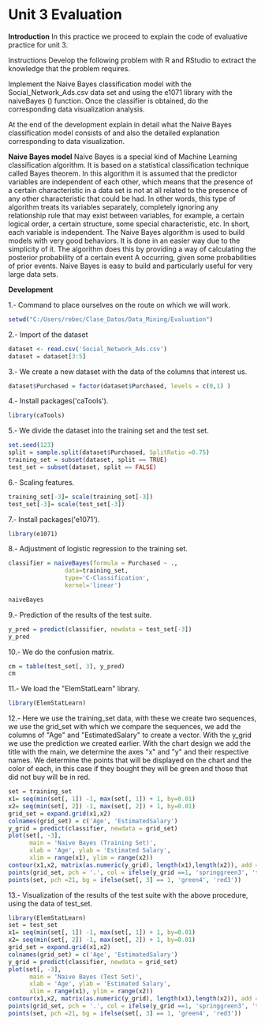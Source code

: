 # Unit 3 Evaluation
**Introduction**
In this practice we proceed to explain the code of evaluative practice for unit 3.

Instructions
Develop the following problem with R and RStudio to extract the knowledge that the problem requires.

Implement the Naive Bayes classification model with the Social_Network_Ads.csv data set and using the e1071 library with the naiveBayes () function. Once the classifier is obtained, do the corresponding data visualization analysis.

At the end of the development explain in detail what the Naive Bayes classification model consists of and also the detailed explanation corresponding to data visualization.

**Naive Bayes model**
Naive Bayes is a special kind of Machine Learning classification algorithm. It is based on a statistical classification technique called
Bayes theorem.
In this algorithm it is assumed that the predictor variables are independent of each other, which means that the presence of a certain characteristic in a data set is not at all related to the presence of any other characteristic that could be had.
In other words, this type of algorithm treats its variables separately, completely ignoring any relationship rule that may exist between variables, for example, a certain logical order, a certain structure, some special characteristic, etc. In short, each variable is independent.
The Naive Bayes algorithm is used to build models with very good behaviors. It is done in an easier way due to the simplicity of it.
The algorithm does this by providing a way of calculating the posterior probability of a certain event A occurring, given some probabilities of prior events. Naive Bayes is easy to build and particularly useful for very large data sets.

**Development**

1.- Command to place ourselves on the route on which we will work.
```r
setwd("C:/Users/rebec/Clase_Datos/Data_Mining/Evaluation")
```

2.- Import of the dataset
```r
dataset <- read.csv('Social_Network_Ads.csv')
dataset = dataset[3:5]
```

3.- We create a new dataset with the data of the columns that interest us.
```r
dataset$Purchased = factor(dataset$Purchased, levels = c(0,1) )
```

4.- Install packages('caTools').
```r
library(caTools)
```

5.- We divide the dataset into the training set and the test set.
```r
set.seed(123)
split = sample.split(dataset$Purchased, SplitRatio =0.75)
training_set = subset(dataset, split == TRUE)
test_set = subset(dataset, split == FALSE)
```

6.- Scaling features.
```r
training_set[-3]= scale(training_set[-3])
test_set[-3]= scale(test_set[-3])
```

7.- Install packages('e1071').
```r
library(e1071)
```

8.- Adjustment of logistic regression to the training set.
```r
classifier = naiveBayes(formula = Purchased ~ .,
                data=training_set,
                type='C-Classification',
                kernel='linear')

naiveBayes
```

9.- Prediction of the results of the test suite.
```r
y_pred = predict(classifier, newdata = test_set[-3])
y_pred
```

10.- We do the confusion matrix.
```r
cm = table(test_set[, 3], y_pred)
cm
```

11.- We load the "ElemStatLearn" library.
```r
library(ElemStatLearn)
```

12.- Here we use the training_set data, with these we create two sequences, we use the grid_set with which we compare the sequences, we add the columns of "Age" and "EstimatedSalary" to create a vector. With the y_grid we use the prediction we created earlier. With the chart design we add the title with the main, we determine the axes "x" and "y" and their respective names. We determine the points that will be displayed on the chart and the color of each, in this case if they bought they will be green and those that did not buy will be in red.
```r
set = training_set
x1= seq(min(set[, 1]) -1, max(set[, 1]) + 1, by=0.01)
x2= seq(min(set[, 2]) -1, max(set[, 2]) + 1, by=0.01)
grid_set = expand.grid(x1,x2)
colnames(grid_set) = c('Age', 'EstimatedSalary')
y_grid = predict(classifier, newdata = grid_set)
plot(set[, -3],
      main = 'Naive Bayes (Training Set)',
      xlab = 'Age', ylab = 'Estimated Salary',
      xlim = range(x1), ylim = range(x2))
contour(x1,x2, matrix(as.numeric(y_grid), length(x1),length(x2)), add = TRUE)
points(grid_set, pch = '.', col = ifelse(y_grid ==1, 'springgreen3', 'tomato'))
points(set, pch =21, bg = ifelse(set[, 3] == 1, 'green4', 'red3'))
```

13.- Visualization of the results of the test suite with the above procedure, using the data of test_set.
```r
library(ElemStatLearn)
set = test_set
x1= seq(min(set[, 1]) -1, max(set[, 1]) + 1, by=0.01)
x2= seq(min(set[, 2]) -1, max(set[, 2]) + 1, by=0.01)
grid_set = expand.grid(x1,x2)
colnames(grid_set) = c('Age', 'EstimatedSalary')
y_grid = predict(classifier, newdata = grid_set)
plot(set[, -3],
      main = 'Naive Bayes (Test Set)',
      xlab = 'Age', ylab = 'Estimated Salary',
      xlim = range(x1), ylim = range(x2))
contour(x1,x2, matrix(as.numeric(y_grid), length(x1),length(x2)), add = TRUE)
points(grid_set, pch = '.', col = ifelse(y_grid ==1, 'springgreen3', 'tomato'))
points(set, pch =21, bg = ifelse(set[, 3] == 1, 'green4', 'red3'))
```